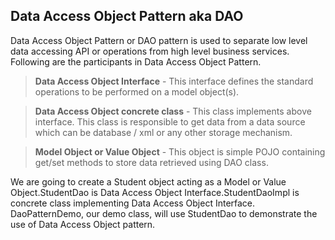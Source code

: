 ## Data Access Object Pattern aka DAO

Data Access Object Pattern or DAO pattern is used to separate low level data accessing API or operations from high level business services. Following are the participants in Data Access Object Pattern.

> **Data Access Object Interface** - This interface defines the standard operations to be performed on a model object(s).

> **Data Access Object concrete class** - This class implements above interface. This class is responsible to get data from a data source which can be database / xml or any other storage mechanism.

> **Model Object or Value Object** - This object is simple POJO containing get/set methods to store data retrieved using DAO class.

We are going to create a Student object acting as a Model or Value Object.StudentDao is
Data Access Object Interface.StudentDaoImpl is concrete class implementing Data Access Object Interface. 
DaoPatternDemo, our demo class, will use StudentDao to demonstrate the use of Data Access Object pattern.

